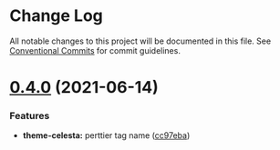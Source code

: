 # Change Log

All notable changes to this project will be documented in this file.
See [Conventional Commits](https://conventionalcommits.org) for commit guidelines.

# [0.4.0](https://github.com/nsznsznjsz/blog/compare/v0.3.0...v0.4.0) (2021-06-14)


### Features

* **theme-celesta:** perttier tag name ([cc97eba](https://github.com/nsznsznjsz/blog/commit/cc97eba5bb740f36e055a099aa98d74261d53ab6))
